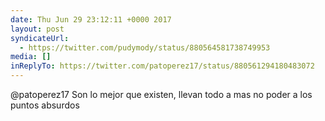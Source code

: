 ```yaml
---
date: Thu Jun 29 23:12:11 +0000 2017
layout: post
syndicateUrl:
  - https://twitter.com/pudymody/status/880564581738749953
media: []
inReplyTo: https://twitter.com/patoperez17/status/880561294180483072
---
```

@patoperez17 Son lo mejor que existen, llevan todo a mas no poder a los puntos absurdos

